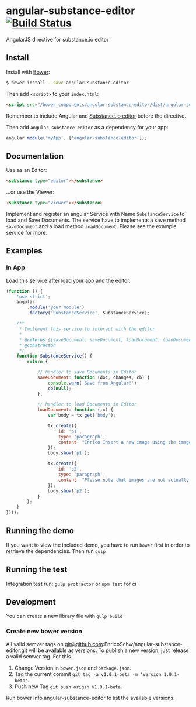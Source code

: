 # angular-substance-editor [![Build Status](https://travis-ci.org/EnricoSchw/angular-substance-editor.svg?branch=master)](https://travis-ci.org/EnricoSchw/angular-substance-editor)

AngularJS directive for substance.io editor


## Install

Install with [Bower](https://bower.io/):

```sh
$ bower install --save angular-substance-editor
```

Then add `<script>` to your `index.html`:

```html
<script src="/bower_components/angular-substance-editor/dist/angular-substance-editor.js"></script>
```

Remember to include Angular and [Substance.io editor](https://github.com/substance/substance) before the directive.

Then add `angular-substance-editor` as a dependency for your app:

```javascript
angular.module('myApp', ['angular-substance-editor']);
```
 
## Documentation

Use as an Editor:

```html
<substance type="editor"></substance>
```

...or use the Viewer:

```html
<substance type="viewer"></substance>
```

Implement and register an angular Service with Name `SubstanceService` to load and Save Documents. The service have to implements a save method `saveDocument` and a load method `loadDocument`. Please see the example service for more.

## Examples

### In App

Load this service after load your app and the editor.

```javascript
(function () {
    'use strict';
    angular
        .module('your module')
        .factory('SubstanceService', SubstanceService);

    /**
     * Implement this service to interact with the editor
     *
     * @returns {{saveDocument: saveDocument, loadDocument: loadDocument}}
     * @constructor
     */
    function SubstanceService() {
        return {

            // handler to save Documents in Editor
            saveDocument: function (doc, changes, cb) {
                console.warn('Save from Angular!');
                cb(null);
            },

            // handler to load Documents in Editor
            loadDocument: function (tx) {
                var body = tx.get('body');

                tx.create({
                    id: 'p1',
                    type: 'paragraph',
                    content: "Enrico Insert a new image using the image tool."
                });
                body.show('p1');

                tx.create({
                    id: 'p2',
                    type: 'paragraph',
                    content: "Please note that images are not actually uploaded in this example. You would need to provide a custom file client that talks to an image store. See FileClientStub which reveals the API you have to implement."
                });
                body.show('p2');
            }
        };
    }
})();
```

## Running the demo
If you want to view the included demo, you have to run `bower` first in order to retrieve the dependencies. Then run `gulp`


## Running the test

Integration test run: `gulp protractor` or `npm test` for ci


## Development

You can create a new library file with `gulp build`


### Create new bower version

All valid semver tags on git@github.com:EnricoSchw/angular-substance-editor.git will be available as versions.
To publish a new version, just release a valid semver tag. For this

  1. Change Version in `bower.json` and `package.json`.
  2. Tag the current commit `git tag -a v1.0.1-beta -m 'Version 1.0.1-beta'`.
  3. Push new Tag `git push origin v1.0.1-beta`.

Run bower info angular-substance-editor to list the available versions.

